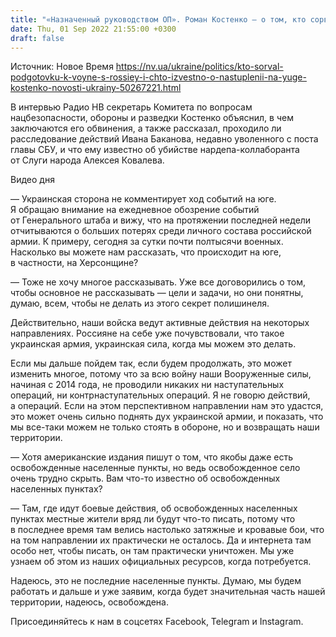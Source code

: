 ```yaml
---
title: "«Назначенный руководством ОП». Роман Костенко — о том, кто сорвал подготовку к войне и активные действия ВСУ на юге. Интервью"
date: Thu, 01 Sep 2022 21:55:00 +0300
draft: false
---
```

Источник: Новое Время https://nv.ua/ukraine/politics/kto-sorval-podgotovku-k-voyne-s-rossiey-i-chto-izvestno-o-nastuplenii-na-yuge-kostenko-novosti-ukrainy-50267221.html


В интервью Радио НВ секретарь Комитета по вопросам нацбезопасности, обороны и разведки Костенко объяснил, в чем заключаются его обвинения, а также рассказал, проходило ли расследование действий Ивана Баканова, недавно уволенного с поста главы СБУ, и что ему известно об убийстве нардепа-коллаборанта от Слуги народа Алексея Ковалева.

 Видео дня   

— Украинская сторона не комментирует ход событий на юге. Я обращаю внимание на ежедневное обозрение событий от Генерального штаба и вижу, что на протяжении последней недели отчитываются о больших потерях среди личного состава российской армии. К примеру, сегодня за сутки почти полтысячи военных. Насколько вы можете нам рассказать, что происходит на юге, в частности, на Херсонщине?

— Тоже не хочу многое рассказывать. Уже все договорились о том, чтобы основное не рассказывать — цели и задачи, но они понятны, думаю, всем, чтобы не делать из этого секрет полишинеля.

Действительно, наши войска ведут активные действия на некоторых направлениях. Россияне на себе уже почувствовали, что такое украинская армия, украинская сила, когда мы можем это делать.

Если мы дальше пойдем так, если будем продолжать, это может изменить многое, потому что за всю войну наши Вооруженные силы, начиная с 2014 года, не проводили никаких ни наступательных операций, ни контрнаступательных операций. Я не говорю действий, а операций. Если на этом перспективном направлении нам это удастся, это может очень сильно поднять дух украинской армии, и показать, что мы все-таки можем не только стоять в обороне, но и возвращать наши территории.

— Хотя американские издания пишут о том, что якобы даже есть освобожденные населенные пункты, но ведь освобожденное село очень трудно скрыть. Вам что-то известно об освобожденных населенных пунктах?

— Там, где идут боевые действия, об освобожденных населенных пунктах местные жители вряд ли будут что-то писать, потому что в последнее время там велись настолько затяжные и кровавые бои, что на том направлении их практически не осталось. Да и интернета там особо нет, чтобы писать, он там практически уничтожен. Мы уже узнаем об этом из наших официальных ресурсов, когда потребуется.

Надеюсь, это не последние населенные пункты. Думаю, мы будем работать и дальше и уже заявим, когда будет значительная часть нашей территории, надеюсь, освобождена.

Присоединяйтесь к нам в соцсетях Facebook, Telegram и Instagram.
